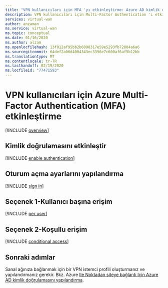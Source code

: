 ```yaml
---
title: "VPN kullanıcıları için MFA 'yı etkinleştirme: Azure AD kimlik doğrulaması"
description: VPN kullanıcıları için Multi-Factor Authentication 'ı etkinleştirme
services: virtual-wan
author: anzaman
ms.service: virtual-wan
ms.topic: conceptual
ms.date: 01/16/2020
ms.author: alzam
ms.openlocfilehash: 13f012af95bb2b6098317e59e5293fb72804a6a6
ms.sourcegitcommit: 64def2a06d4004343ec3396e7c600af6af5b12bb
ms.translationtype: MT
ms.contentlocale: tr-TR
ms.lasthandoff: 02/19/2020
ms.locfileid: "77471593"
---
```

# <a name="enable-azure-multi-factor-authentication-mfa-for-vpn-users"></a>VPN kullanıcıları için Azure Multi-Factor Authentication (MFA) etkinleştirme

[!INCLUDE [overview](../../includes/vpn-gateway-vwan-openvpn-enable-mfa-overview.md)]

## <a name="enableauth"></a>Kimlik doğrulamasını etkinleştir

[!INCLUDE [enable authentication](../../includes/vpn-gateway-vwan-openvpn-enable-auth.md)]

## <a name="enablesign"></a>Oturum açma ayarlarını yapılandırma

[!INCLUDE [sign in](../../includes/vpn-gateway-vwan-openvpn-sign-in.md)]

## <a name="peruser"></a>Seçenek 1-Kullanıcı başına erişim

[!INCLUDE [per user](../../includes/vpn-gateway-vwan-openvpn-per-user.md)]

## <a name="conditional"></a>Seçenek 2-Koşullu erişim

[!INCLUDE [conditional access](../../includes/vpn-gateway-vwan-openvpn-conditional.md)]

## <a name="next-steps"></a>Sonraki adımlar

Sanal ağınıza bağlanmak için bir VPN istemci profili oluşturmanız ve yapılandırmanız gerekir. Bkz. Azure [Ile Noktadan siteye bağlantı Için Azure AD kimlik doğrulamasını yapılandırma](virtual-wan-point-to-site-azure-ad.md).
